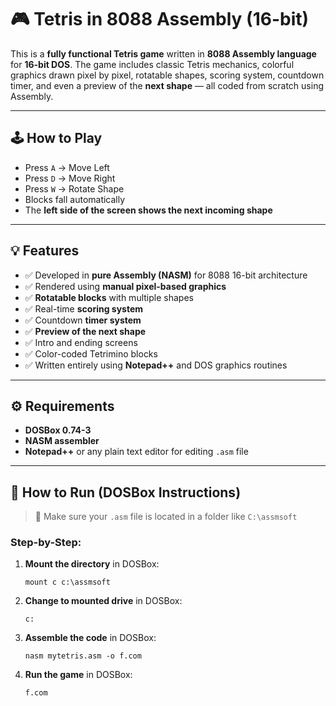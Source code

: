 # 🎮 Tetris in 8088 Assembly (16-bit)

This is a **fully functional Tetris game** written in **8088 Assembly language** for **16-bit DOS**. The game includes classic Tetris mechanics, colorful graphics drawn pixel by pixel, rotatable shapes, scoring system, countdown timer, and even a preview of the **next shape** — all coded from scratch using Assembly.

---

## 🕹️ How to Play

- Press `A` → Move Left  
- Press `D` → Move Right  
- Press `W` → Rotate Shape  
- Blocks fall automatically  
- The **left side of the screen shows the next incoming shape**

---

## 💡 Features

- ✅ Developed in **pure Assembly (NASM)** for 8088 16-bit architecture
- ✅ Rendered using **manual pixel-based graphics**
- ✅ **Rotatable blocks** with multiple shapes
- ✅ Real-time **scoring system**
- ✅ Countdown **timer system**
- ✅ **Preview of the next shape** 
- ✅ Intro and ending screens
- ✅ Color-coded Tetrimino blocks
- ✅ Written entirely using **Notepad++** and DOS graphics routines

---

## ⚙️ Requirements

- **DOSBox 0.74-3**
- **NASM assembler**
- **Notepad++** or any plain text editor for editing `.asm` file

---

## 🚀 How to Run (DOSBox Instructions)

> 💾 Make sure your `.asm` file is located in a folder like `C:\assmsoft`

### Step-by-Step:

1. **Mount the directory** in DOSBox:
   ```dos
   mount c c:\assmsoft

2. **Change to mounted drive** in DOSBox:
   ```dos
   c:

3. **Assemble the code** in DOSBox:
   ```dos
   nasm mytetris.asm -o f.com

4. **Run the game** in DOSBox:
   ```dos
   f.com




  
